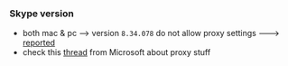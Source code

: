 ### Skype version
* both mac & pc --> version `8.34.078` do not allow proxy settings ---> [reported](https://github.com/imhicihu/Domestic-issues/blob/master/issues.md)
* check this [thread](https://answers.microsoft.com/en-us/skype/forum/all/no-network-proxy-setting-on-skype-812014/44fc7c04-cc18-4c73-94b2-4605f741883a) from Microsoft about proxy stuff